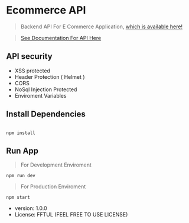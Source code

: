 # Ecommerce API

> Backend API For E Commerce Application, [which is available here!](https://github.com/sandeepDevJs/ecommerceProject)

> [See Documentation For API Here](https://documenter.getpostman.com/view/12289426/TWDUryKg)

## API security

- XSS protected
- Header Protection ( Helmet )
- CORS
- NoSql Injection Protected
- Enviroment Variables

## Install Dependencies

```

npm install

```

## Run App

> For Development Enviroment

```
npm run dev

```

> For Production Enviroment

```
npm start

```

- version: 1.0.0
- License: FFTUL (FEEL FREE TO USE LICENSE)
